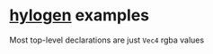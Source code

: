 # [hylogen](https://github.com/sleexyz/hylogen) examples

Most top-level declarations are just `Vec4` rgba values
